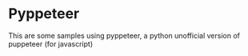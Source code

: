 # Pyppeteer
This are some samples using pyppeteer, a python unofficial version of puppeteer (for javascript)
